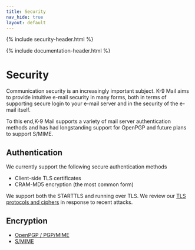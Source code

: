 ```yaml
---
title: Security 
nav_hide: true 
layout: default
---
```


{% include security-header.html %}

{% include documentation-header.html %}

# Security

Communication security is an increasingly important subject. K-9 Mail aims to provide intuitive e-mail security in many forms, 
both in terms of supporting secure login to your e-mail server and in the security of the e-mail itself.

To this end,K-9 Mail supports a variety of mail server authentication methods and has had 
longstanding support for OpenPGP and future plans to support S/MIME.

## Authentication

We currently support the following secure authentication methods

* Client-side TLS certificates
* CRAM-MD5 encryption (the most common form)

We support both the STARTTLS and running over TLS. We review our <a href="/documentation/security/ssl.html">TLS protocols and ciphers</a> in response to recent attacks.

## Encryption

* [OpenPGP / PGP/MIME](/documentation/security/pgpmime.html)
* [S/MIME](/documentation/security/smime.html)
